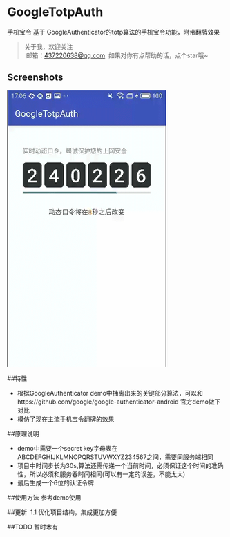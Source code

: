 # GoogleTotpAuth
手机宝令 基于 GoogleAuthenticator的totp算法的手机宝令功能，附带翻牌效果
> 关于我，欢迎关注  
  邮箱：437220638@qq.com
  如果对你有点帮助的话，点个star哦~
 
## Screenshots
![image](/screenshots/video1.gif)

##特性
- 根据GoogleAuthenticator demo中抽离出来的关键部分算法，可以和https://github.com/google/google-authenticator-android 官方demo做下对比
- 模仿了现在主流手机宝令翻牌的效果

##原理说明
- demo中需要一个secret key字母表在ABCDEFGHIJKLMNOPQRSTUVWXYZ234567之间，需要同服务端相同
- 项目中时间步长为30s,算法还需传递一个当前时间，必须保证这个时间的准确性，所以必须和服务器时间相同(可以有一定的误差，不能太大)
- 最后生成一个6位的认证令牌

##使用方法
参考demo使用

##更新 
1.1 优化项目结构，集成更加方便

##TODO
暂时木有
